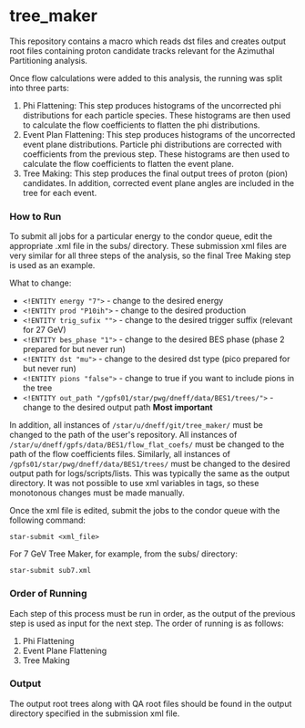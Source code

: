# tree_maker

This repository contains a macro which reads dst files and creates output root files containing proton candidate tracks relevant for the Azimuthal Partitioning analysis.

Once flow calculations were added to this analysis, the running was split into three parts:
1. Phi Flattening: This step produces histograms of the uncorrected phi distributions for each particle species. These histograms are then used to calculate the flow coefficients to flatten the phi distributions.
2. Event Plan Flattening: This step produces histograms of the uncorrected event plane distributions. Particle phi distributions are corrected with coefficients from the previous step. These histograms are then used to calculate the flow coefficients to flatten the event plane.
3. Tree Making: This step produces the final output trees of proton (pion) candidates. In addition, corrected event plane angles are included in the tree for each event.

### How to Run

To submit all jobs for a particular energy to the condor queue, edit the appropriate .xml file in the subs/ directory.
These submission xml files are very similar for all three steps of the analysis, so the final Tree Making step is used as an example.

What to change:

- `<!ENTITY energy "7">` - change to the desired energy
- `<!ENTITY prod "P10ih">` - change to the desired production
- `<!ENTITY trig_sufix "">` - change to the desired trigger suffix (relevant for 27 GeV)
- `<!ENTITY bes_phase "1">` - change to the desired BES phase (phase 2 prepared for but never run)
- `<!ENTITY dst "mu">` - change to the desired dst type (pico prepared for but never run)
- `<!ENTITY pions "false">` - change to true if you want to include pions in the tree
- `<!ENTITY out_path "/gpfs01/star/pwg/dneff/data/BES1/trees/">` - change to the desired output path **Most important**

In addition, all instances of `/star/u/dneff/git/tree_maker/` must be changed to the path of the user's repository.
All instances of `/star/u/dneff/gpfs/data/BES1/flow_flat_coefs/` must be changed to the path of the flow coefficients files.
Similarly, all instances of `/gpfs01/star/pwg/dneff/data/BES1/trees/` must be changed to the desired output path for logs/scripts/lists. This was typically the same as the output directory.
It was not possible to use xml variables in <Generator> tags, so these monotonous changes must be made manually.

Once the xml file is edited, submit the jobs to the condor queue with the following command:
```
star-submit <xml_file>
```

For 7 GeV Tree Maker, for example, from the subs/ directory:
```
star-submit sub7.xml
```

### Order of Running

Each step of this process must be run in order, as the output of the previous step is used as input for the next step.
The order of running is as follows:
1. Phi Flattening
2. Event Plane Flattening
3. Tree Making

### Output

The output root trees along with QA root files should be found in the output directory specified in the submission xml file.